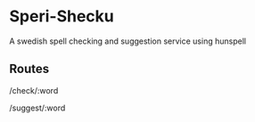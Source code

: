 # Speri-Shecku
A swedish spell checking and suggestion service using hunspell

## Routes
/check/:word

/suggest/:word
